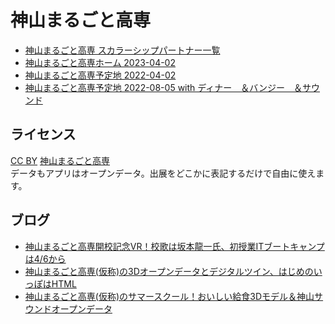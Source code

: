 # 神山まるごと高専

- [神山まるごと高専 スカラーシップパートナー一覧](https://codeforkosen.github.io/kamiyama-kosen/kamiyama-scholarship-partners.csv)
- [神山まるごと高専ホーム 2023-04-02](https://codeforkosen.github.io/kamiyama-kosen/kamiyama-kosen-home.html)
- [神山まるごと高専予定地 2022-04-02](https://codeforkosen.github.io/kamiyama-kosen/kamiyama-kosen.html)
- [神山まるごと高専予定地 2022-08-05 with ディナー　＆バンジー　＆サウンド](https://codeforkosen.github.io/kamiyama-kosen/summerschool-dinner.html)

## ライセンス

<a href=https://creativecommons.org/licenses/by/4.0/deed.ja>CC BY</a> <a href=https://kamiyama-marugoto.com/>神山まるごと高専</a><br>
データもアプリはオープンデータ。出展をどこかに表記するだけで自由に使えます。<br>

## ブログ

- [神山まるごと高専開校記念VR！校歌は坂本龍一氏、初授業ITブートキャンプは4/6から](https://fukuno.jig.jp/3903)
- [神山まるごと高専(仮称)の3Dオープンデータとデジタルツイン、はじめのいっぽはHTML](https://fukuno.jig.jp/3538)
- [神山まるごと高専(仮称)のサマースクール！おいしい給食3Dモデル＆神山サウンドオープンデータ](https://fukuno.jig.jp/3662)
